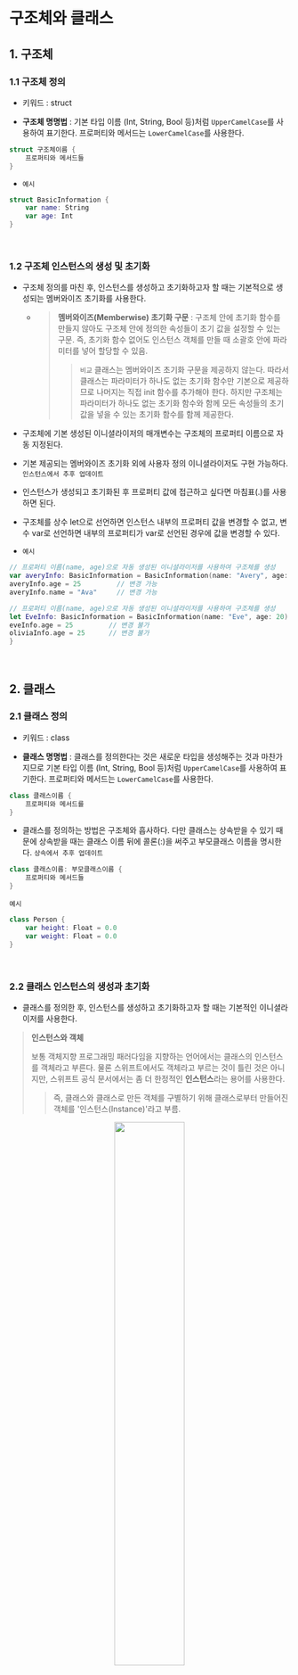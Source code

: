 # 구조체와 클래스

## 1. 구조체

### 1.1 구조체 정의

* 키워드 : struct

* **구조체 명명법** : 기본 타입 이름 (Int, String, Bool 등)처럼 `UpperCamelCase`를 사용하여 표기한다. 프로퍼티와 메서드는 `LowerCamelCase`를 사용한다.
  
```swift
struct 구조체이름 {
    프로퍼티와 메서드들
}
```

* `예시`

```swift
struct BasicInformation {
    var name: String
    var age: Int
}
```

<br>

### 1.2 구조체 인스턴스의 생성 및 초기화

* 구조체 정의를 마친 후, 인스턴스를 생성하고 초기화하고자 할 때는 기본적으로 생성되는 멤버와이즈 초기화를 사용한다.
  - > **멤버와이즈(Memberwise) 초기화 구문** : 구조체 안에 초기화 함수를 만들지 않아도 구조체 안에 정의한 속성들이 초기 값을 설정할 수 있는 구문. 즉, 초기화 함수 없어도 인스턴스 객체를 만들 때 소괄호 안에 파라미터를 넣어 할당할 수 있음. 
    > > `비교` 클래스는 멤버와이즈 초기화 구문을 제공하지 않는다. 따라서 클래스는 파라미터가 하나도 없는 초기화 함수만 기본으로 제공하므로 나머지는 직접 init 함수를 추가해야 한다. 하지만 구조체는 파라미터가 하나도 없는 초기화 함수와 함께 모든 속성들의 초기 값을 넣을 수 있는 초기화 함수를 함께 제공한다.

* 구조체에 기본 생성된 이니셜라이저의 매개변수는 구조체의 프로퍼티 이름으로 자동 지정된다. 
 
* 기본 제공되는 멤버와이즈 초기화 외에 사용자 정의 이니셜라이저도 구현 가능하다. `인스턴스에서 추후 업데이트`

* 인스턴스가 생성되고 초기화된 후 프로퍼티 값에 접근하고 싶다면 마침표(.)를 사용하면 된다.

* 구조체를 상수 let으로 선언하면 인스턴스 내부의 프로퍼티 값을 변경할 수 없고, 변수 var로 선언하면 내부의 프로퍼티가 var로 선언된 경우에 값을 변경할 수 있다.

* `예시`

```swift
// 프로퍼티 이름(name, age)으로 자동 생성된 이니셜라이저를 사용하여 구조체를 생성
var averyInfo: BasicInformation = BasicInformation(name: "Avery", age: 20)
averyInfo.age = 25         // 변경 가능
averyInfo.name = "Ava"     // 변경 가능

// 프로퍼티 이름(name, age)으로 자동 생성된 이니셜라이저를 사용하여 구조체를 생성
let EveInfo: BasicInformation = BasicInformation(name: "Eve", age: 20)
eveInfo.age = 25         // 변경 불가
oliviaInfo.age = 25      // 변경 불가
}
```

<br>

## 2. 클래스 

### 2.1 클래스 정의

* 키워드 : class

* **클래스 명명법** : 클래스를 정의한다는 것은 새로운 타입을 생성해주는 것과 마찬가지므로 기본 타입 이름 (Int, String, Bool 등)처럼 `UpperCamelCase`를 사용하여 표기한다. 프로퍼티와 메서드는 `LowerCamelCase`를 사용한다.

```swift
class 클래스이름 {
    프로퍼티와 메서드를
}
```

* 클래스를 정의하는 방법은 구조체와 흡사하다. 다만 클래스는 상속받을 수 있기 때문에 상속받을 때는 클래스 이름 뒤에 콜론(:)을 써주고 부모클래스 이름을 명시한다. `상속에서 추후 업데이트`

```swift
class 클래스이름: 부모클래스이름 {
    프로퍼티와 메서드들
}
```

`예시`

```swift
class Person {
    var height: Float = 0.0
    var weight: Float = 0.0
}
```

<br>

### 2.2 클래스 인스턴스의 생성과 초기화

* 클래스를 정의한 후, 인스턴스를 생성하고 초기화하고자 할 때는 기본적인 이니셜라이저를 사용한다. 

> **인스턴스와 객체**
> 
> 보통 객체지향 프로그래밍 패러다임을 지향하는 언어에서는 클래스의 인스턴스를 객체라고 부른다. 물론 스위프트에서도 객체라고 부르는 것이 틀린 것은 아니지만, 스위프트 공식 문서에서는 좀 더 한정적인 **인스턴스**라는 용어를 사용한다. 
> > 즉, 클래스와 클래스로 만든 객체를 구별하기 위해 클래스로부터 만들어진 객체를 '인스턴스(Instance)'라고 부름.

<p align="center"><img src="https://user-images.githubusercontent.com/39042837/103747577-3b6f1300-5046-11eb-9f48-7b0a8c800dda.jpeg" width="50%" height="50%">

* 인스턴스가 생성되고 초기화된 후 프로퍼티 값에 접근하고 싶다면 마침표(.)를 사용하면 된다.
  
* **구조체와는 다르게 클래스의 인스턴스는 참조 타입이므로 클래스의 인스터스를 상수 let으로 선언해도 내부 프로퍼티 값을 변경할 수 있다.**

```swift
var Ava: Person = Person()
Ava.height = 165.0
Ava.weight = 50.0

let Finn: Person = Person()
Finn.height = 185.0
jenny.weight = 70.0
```
* 기본 이니셜라이저 외에 사용자가 직접 이니셜라이저를 정의할 수도 있다. `인스턴스에서 추후 업데이트`

<br>
 
### 2.3 클래스 인스턴스의 소멸

* 클래스의 인스턴스는 참조 타입이므로 더는 참조할 필요가 없을 때 메모리에서 해제된다. `ARC에서 추후 업데이트`
  
* 이 과정을 소멸이라고 하는데 소멸되기 직전 deinit라는 메서드가 호출된다.
  
* 클래스 내부에 deinit 메서드를 구현해주면 소멸되기 직전에 deinit 메서드가 호출되는데, 이렇게 호출되는 deinit 메서드를 디이니셜라이저(Deinitializer)라고 부른다.

* deinit는 클래스당 하나만 구현할 수 있고 매개변수를 위한 소괄호도 적지 않으며, 매개변수와 반환 값을 가질 수 없다. 

`예시`

```swift
class Person {
    var height: Float = 0.0
    var weight: Float = 0.0
    
    deinit {
        print("Person 클래스의 인스턴스가 소멸됩니다.")
    }
}

var Ava: Person? = Person()
Ava = nil // Person 클래스의 인스턴스가 소멸됨
```
* 보통 deinit 메서드에는 인스턴스가 메모리에서 해제되기 직전에 처리할 코드(인스턴스 소멸 전에 데이터를 저장하거나 다른 객체에 인스턴스 소멸을 알릴 때 등)를 넣는다. `인스턴스에서 추후 업데이트`

<br>

## 3. 구조체와 클래스의 비교

`공통점`

* 값을 저장하기 위해 프로퍼티를 정의할 수 있다.

* 기능 실행을 위해 메서드를 정의할 수 있다.

* 서브스크립트 문법을 통해 구조체 또는 클래스가 갖는 값(프로퍼티)에 접근하도록 정의할 수 있다.

* 초기화될 때의 상태를 지정하기 위해 이니셜라이저를 정의할 수 있다.

* 초기구현과 더불어 새로운 기능 추가를 위해 익스텐션을 확장할 수 있다.

* 특정 기능을 실행하기 위해 특정 프로토콜을 준수할 수 있다.

`차이점`

* 클래스의 인스턴스 객체를 변수에 할당하면 그 변수가 인스턴스 객체를 참조 혹은 레퍼런스(Reference)한다. 따라서 실제 객체가 만들어진 메모리의 위치만 가리킨다.

  하지만 구조체의 인스턴스 객체를 변수에 할당하면 그 변수는 인스턴스 객체를 복사(Copy)한다.
  
  > 구조체 -> 값을 전달하는 자료형 (Value Type)

  > 클래스 -> 참조를 전달하는 자료형 (Reference Type)

* 구조체의 인스턴스 객체를 만들 때 멤버와이즈 초기화 구문을 사용할 수 있다.

* 클래스는 상속할 수 있지만 구조체는 상속할 수 없다.

* 클래스의 인스턴스 객체는 타입 변환(Type Casting)이 가능하다.

* 클래스의 인스턴스 객체는 메모리에서 없어질 때 직접 값을 해제할 수 있도록 디이니셜라이저(소멸화 구문)를 제공한다.

* 참조 횟수 계산(Reference Counting)은 클래스의 인스턴스에만 적용된다.

<br>

### 3.1 값 타입과 참초 타입이므로

* 구조체는 값 타입이고 클래스는 참조 타입이다. 값 타입과 참초 타입의 가장 큰 차이는 **무엇이 전달되느냐**이다. 

* 예를 들어 어떤 함수의 전달인자로 값 타입만 넘긴다면 **전달될 값이 복사**되어 전달된다.

*  그러나 참조타입이 전달인자로 전달될 때에는 값을 복사하지 않고 **참조(주소)가 전달**된다. 참조라는 것은 C, C++, Objective-C 등의 언어에서 사용되는 포인터와 매우 유사한 개념이지만, 표현할 때 애스터리스크(*)를 쓰진 않는다.

* 함수의 전달인자로 넘길 때도 참조가 전달되며, 다른 변수 또는 상수에 할당될 때도 마찬가지로 참조가 할당된다.

* 클래스의 인스턴스끼리 참조가 같은지 확인할 때에는 식별 연산자(Identify Operators)를 사용한다.

<br>

### 3.2 스위프트의 기본 데이터 타입은 모두 구조체

```swift
public struct String {
    /// An empty 'String'.
    public init()
}
```

* 위의 코드는 스위프트 표준 라이브러리에 포함되어 있는 스위프트의 String 타입 기본 정의이다.
  
* 다른 기본 타입(Bool, Int, Array, Dictionary, Set 등)도 String 타입과 마찬가지로 모두 구조체로 구현되어 있다.

* 이는 기본 데이터 타입은 모두 값 타입이며, 전달인자를 통해 데이터를 전달하면 값이 복사되어 전달될 뿐 함수 내부에서 아무리 전달된 값을 변경해도 기존의 변수나 상수에는 전혀 영향을 미치지 못함을 의미한다. `이래서 스위프트의 전달인자는 모두 상수로 취급되는 건가?`

<br>

## 4. 구조체와 클래서 선택해서 사용하기

앞서 알아본 듯이 구조체와 클래스는 새로운 데이터 타입을 정의하고 기능을 추가한 다는 점이 같지만 각각 인스턴스가 값 타입(Pass By Value)과 참조 타입(Pass By Reference)이라는 점은 다르다.

생긴 것은 비슷하지만 용도는 다르므로 프로젝트의 성격에 따라, 데이터의 활용도에 따라, 특정 타입을 구현할 때 구조체와 클래스 둘 중 하나를 선택해서 사용해야 한다.

다음은 다음과 같은 경우에는 *구조체를 사용*하는 것이 좋다.

* 여러 개의 값을 하나로 묶어두고 싶을 때
  
* 새로운 틀을 정의하는 데 기존 틀을 상속해서 만들 필요가 없을 때

* 하나로 묶어 둔 데이터를 복사해서 만드는 것이 좋을 때

구조체로 사용하기에 가장 적합한 예로는 좌표계가 있다. 

클래스는 새로운 인스턴스 객체를 만든 후 여러 변수에 여러 번 할당해도 인스턴스 객체를 복사해서 만들지 않으므로 메모리를 좀 더 효율적으로 사용할 수 있다.

따라서 위의 상황을 제외하면 클래스로 정의하여 사용하도록 한다.

<br>

### 객체 자료형의 비교 `(연산자 === 와 !==)`

1. 두 객체의 자료형을 비교한다.

2. 두 객체의 자료형이 같다면 그 안에 들어있는 속성을 비교한다.

<br>

--- 
### 참고 자료

[클래스과 구조체(Classes and Structures)](https://jusung.gitbook.io/the-swift-language-guide/language-guide/09-classes-and-structures)

[Swift – 구조체 클래스](https://blog.yagom.net/530/)